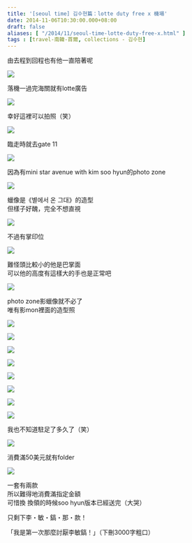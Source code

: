 ```yaml
---
title: '[seoul time] 김수현篇：lotte duty free x 機場'
date: 2014-11-06T10:30:00.000+08:00
draft: false
aliases: [ "/2014/11/seoul-time-lotte-duty-free-x.html" ]
tags : [travel-南韓-首爾, collections - 김수현]
---
```


由去程到回程也有他一直陪著呢  

![](/images/seoullotte.jpg)

落機一過完海關就有lotte廣告

![](/images/seoullotte1.jpg)

幸好這裡可以拍照（笑）

![](/images/seoullotte2.jpg)

臨走時就去gate 11

![](/images/seoullotte3.jpg)

因為有mini star avenue with kim soo hyun的photo zone

![](/images/seoullotte4.jpg)

蠟像是《별에서 온 그대》的造型  
但樣子好醜，完全不想直視

![](/images/seoullotte5.jpg)

不過有掌印位

![](/images/seoullotte6.jpg)

難怪頭比較小的他是巴掌面  
可以他的高度有這樣大的手也是正常吧

![](/images/seoullotte7.jpg)

photo zone影蠟像就不必了  
唯有影mon裡面的造型照

![](/images/seoullotte8.jpg)

  

![](/images/seoullotte9.jpg)

  

![](/images/seoullotte10.jpg)

  

![](/images/seoullotte111.jpg)

  

![](/images/seoullotte12.jpg)

  

![](/images/seoullotte13.jpg)

  

![](/images/seoullotte14.jpg)
  

![](/images/seoullotte15.jpg)

我也不知道駐足了多久了（笑）

![](/images/seoullotte16.jpg)

消費滿50美元就有folder

![](/images/seoullotte17.jpg)

一套有兩款  
所以難得地消費滿指定金額  
可惜換 換領的時候soo hyun版本已經送完（大哭）  

只剩下李・敏・鎬・那・款！

「我是第一次那麼討厭李敏鎬！」（下刪3000字粗口）
